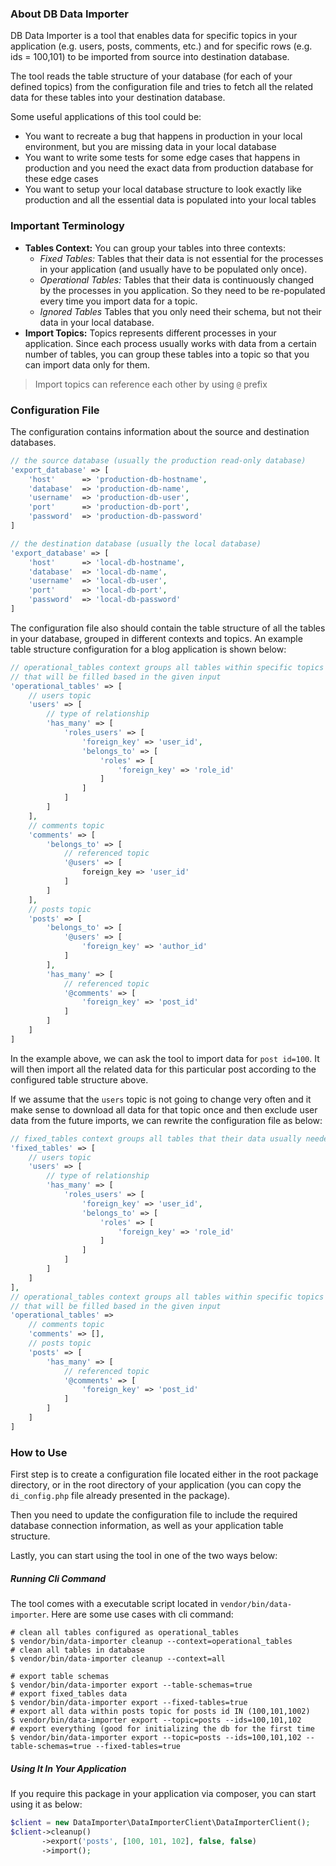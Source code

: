 ### About DB Data Importer
DB Data Importer is a tool that enables data for specific topics in your application (e.g. users, posts, comments, etc.) and for specific rows (e.g. ids = 100,101) to be imported from source into destination database.

The tool reads the table structure of your database (for each of your defined topics) from the configuration file and tries to fetch all the related data for these tables into your destination database.
 
Some useful applications of this tool could be:
* You want to recreate a bug that happens in production in your local environment, but you are missing data in your local database
* You want to write some tests for some edge cases that happens in production and you need the exact data from production database for these edge cases
* You want to setup your local database structure to look exactly like production and all the essential data is populated into your local tables

### Important Terminology
* **Tables Context:** You can group your tables into three contexts:
    * *Fixed Tables:* Tables that their data is not essential for the processes in your application (and usually have to be populated only once).
    * *Operational Tables:* Tables that their data is continuously changed by the processes in you application. So they need to be re-populated every time you import data for a topic.
    * *Ignored Tables* Tables that you only need their schema, but not their data in your local database.
* **Import Topics:** Topics represents different processes in your application. Since each process usually works with data from a certain number of tables, you can group these tables into a topic so that you can import data only for them.
> Import topics can reference each other by using `@` prefix

### Configuration File
The configuration contains information about the source and destination databases.

```php
// the source database (usually the production read-only database)
'export_database' => [
    'host'      => 'production-db-hostname',
    'database'  => 'production-db-name',
    'username'  => 'production-db-user',
    'port'      => 'production-db-port',
    'password'  => 'production-db-password'
]
```

```php
// the destination database (usually the local database)
'export_database' => [
    'host'      => 'local-db-hostname',
    'database'  => 'local-db-name',
    'username'  => 'local-db-user',
    'port'      => 'local-db-port',
    'password'  => 'local-db-password'
]
```

The configuration file also should contain the table structure of all the tables in your database, grouped in different contexts and topics. An example table structure configuration for a blog application is shown below:

```php
// operational_tables context groups all tables within specific topics
// that will be filled based in the given input 
'operational_tables' => [
    // users topic
    'users' => [
        // type of relationship
        'has_many' => [
            'roles_users' => [
                'foreign_key' => 'user_id',
                'belongs_to' => [
                    'roles' => [
                        'foreign_key' => 'role_id'
                    ]
                ]
            ]
        ]
    ],
    // comments topic
    'comments' => [
        'belongs_to' => [
            // referenced topic
            '@users' => [
                foreign_key => 'user_id'
            ]
        ]
    ],
    // posts topic
    'posts' => [
        'belongs_to' => [
            '@users' => [
                'foreign_key' => 'author_id'
            ]
        ],
        'has_many' => [
            // referenced topic
            '@comments' => [
                'foreign_key' => 'post_id'
            ]
        ]
    ]
]
```

In the example above, we can ask the tool to import data for `post id=100`. It will then import all the related data for this particular post according to the configured table structure above. 

If we assume that the `users` topic is not going to change very often and it make sense to download all data for that topic once and then exclude user data from the future imports, we can rewrite the configuration file as below:

```php
// fixed_tables context groups all tables that their data usually needed only once.
'fixed_tables' => [
    // users topic
    'users' => [
        // type of relationship
        'has_many' => [
            'roles_users' => [
                'foreign_key' => 'user_id',
                'belongs_to' => [
                    'roles' => [
                        'foreign_key' => 'role_id'
                    ]
                ]
            ]
        ]
    ]
],
// operational_tables context groups all tables within specific topics
// that will be filled based in the given input 
'operational_tables' =>
    // comments topic
    'comments' => [],
    // posts topic
    'posts' => [
        'has_many' => [
            // referenced topic
            '@comments' => [
                'foreign_key' => 'post_id'
            ]
        ]
    ]
]
```

### How to Use
First step is to create a configuration file located either in the root package directory, or in the root directory of your application (you can copy the `di_config.php` file already presented in the package).

Then you need to update the configuration file to include the required database connection information, as well as your application table structure.

Lastly, you can start using the tool in one of the two ways below:

##### Running Cli Command
The tool comes with a executable script located in `vendor/bin/data-importer`. Here are some use cases with cli command:
```
# clean all tables configured as operational_tables
$ vendor/bin/data-importer cleanup --context=operational_tables
# clean all tables in database
$ vendor/bin/data-importer cleanup --context=all
```

```
# export table schemas
$ vendor/bin/data-importer export --table-schemas=true
# export fixed_tables data
$ vendor/bin/data-importer export --fixed-tables=true
# export all data within posts topic for posts id IN (100,101,1002) 
$ vendor/bin/data-importer export --topic=posts --ids=100,101,102
# export everything (good for initializing the db for the first time
$ vendor/bin/data-importer export --topic=posts --ids=100,101,102 --table-schemas=true --fixed-tables=true 
```

##### Using It In Your Application
If you require this package in your application via composer, you can start using it as below:
```php
$client = new DataImporter\DataImporterClient\DataImporterClient();
$client->cleanup()
       ->export('posts', [100, 101, 102], false, false)
       ->import();
```